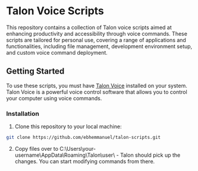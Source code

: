 # Talon Voice Scripts

This repository contains a collection of Talon voice scripts aimed at enhancing productivity and accessibility through voice commands. These scripts are tailored for personal use, covering a range of applications and functionalities, including file management, development environment setup, and custom voice command deployment.

## Getting Started

To use these scripts, you must have [Talon Voice](https://talonvoice.com/) installed on your system. Talon Voice is a powerful voice control software that allows you to control your computer using voice commands.

### Installation

1. Clone this repository to your local machine:
```bash
git clone https://github.com/ebhemmanuel/talon-scripts.git
```
2. Copy files over to C:\\Users\\your-username\AppData\\Roaming\Talon\user\ - Talon should pick up the changes. You can start modifying commands from there.
